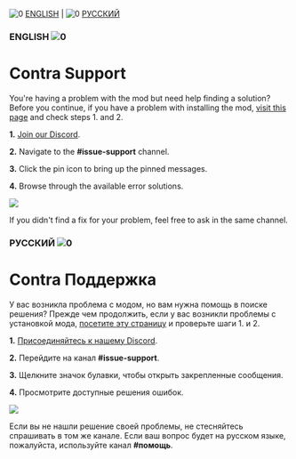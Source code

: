 ![0](https://cdn.discordapp.com/attachments/410500983198580740/948933165177765938/flag-gb.jpg) [ENGLISH](#ENGLISH-) | ![0](https://cdn.discordapp.com/attachments/410500983198580740/948934837664878592/flag-ru.jpg) [РУССКИЙ](#РУССКИЙ-)
### ENGLISH ![0](https://cdn.discordapp.com/attachments/410500983198580740/948933165177765938/flag-gb.jpg)
# Contra Support

You're having a problem with the mod but need help finding a solution? Before you continue, if you have a problem with installing the mod, [visit this page](https://github.com/ContraMod/Launcher/blob/master/Online%20Instructions.md#ENGLISH-) and check steps 1. and 2.

**1.** [Join our Discord](https://www.moddb.com/mods/contra/downloads/contra-009-final-all-patches).

**2.** Navigate to the **#issue-support** channel.

**3.** Click the pin icon to bring up the pinned messages.

**4.** Browse through the available error solutions.

![](https://cdn.discordapp.com/attachments/410500983198580740/975850322155171840/support.jpg)

If you didn't find a fix for your problem, feel free to ask in the same channel.

### РУССКИЙ ![0](https://cdn.discordapp.com/attachments/410500983198580740/948934837664878592/flag-ru.jpg)
# Contra Поддержка

У вас возникла проблема с модом, но вам нужна помощь в поиске решения? Прежде чем продолжить, если у вас возникли проблемы с установкой мода, [посетите эту страницу](https://github.com/ContraMod/Launcher/blob/master/Online%20Instructions.md#ENGLISH-) и проверьте шаги 1. и 2.

**1.** [Присоединяйтесь к нашему Discord](https://www.moddb.com/mods/contra/downloads/contra-009-final-all-patches).

**2.** Перейдите на канал **#issue-support**.

**3.** Щелкните значок булавки, чтобы открыть закрепленные сообщения.

**4.** Просмотрите доступные решения ошибок.

![](https://cdn.discordapp.com/attachments/410500983198580740/975850322155171840/support.jpg)

Если вы не нашли решение своей проблемы, не стесняйтесь спрашивать в том же канале. Если ваш вопрос будет на русском языке, пожалуйста, используйте канал **#помощь**.
